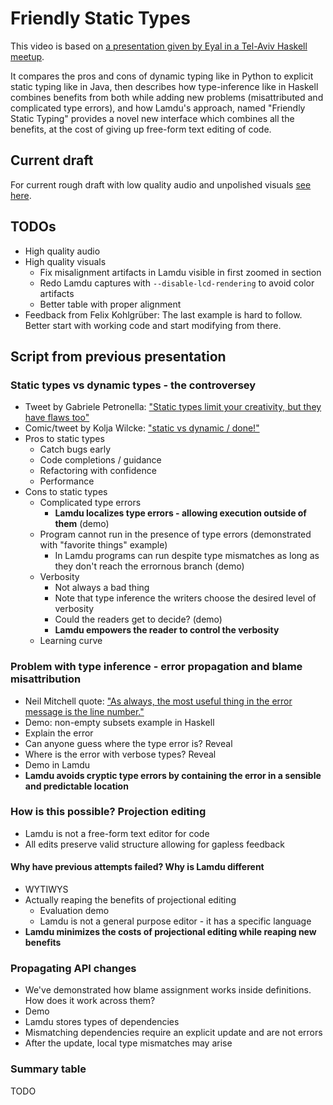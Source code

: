 # Friendly Static Types

This video is based on [a presentation given by Eyal in a Tel-Aviv Haskell meetup](https://docs.google.com/presentation/d/e/2PACX-1vR7jyq9qWjbF9nIxysT8U3p_osJYn9tP7-vKvczcVNCy-JPwt7zTrvEZuE-lq2WxJwcg07STAOkpvGq/pub?start=false&loop=false&delayms=3000).

It compares the pros and cons of dynamic typing like in Python to explicit static typing like in Java, then describes how type-inference like in Haskell combines benefits from both while adding new problems (misattributed and complicated type errors), and how Lamdu's approach, named "Friendly Static Typing" provides a novel new interface which combines all the benefits, at the cost of giving up free-form text editing of code.

## Current draft

For current rough draft with low quality audio and unpolished visuals [see here](https://www.dropbox.com/s/febl1sxfnaj6tzy/Static%20Types%20Work%20in%20Progress.mp4?dl=0).

## TODOs

* High quality audio
* High quality visuals
  * Fix misalignment artifacts in Lamdu visible in first zoomed in section
  * Redo Lamdu captures with `--disable-lcd-rendering` to avoid color artifacts
  * Better table with proper alignment
* Feedback from Felix Kohlgrüber: The last example is hard to follow. Better start with working code and start modifying from there.

## Script from previous presentation

### Static types vs dynamic types - the controversey

* Tweet by Gabriele Petronella: ["Static types limit your creativity, but they have flaws too"](https://twitter.com/gabro27/status/1101403050449817600)
* Comic/tweet by Kolja Wilcke: ["static vs dynamic / done!"](https://twitter.com/01k/status/1067788059989684224)
* Pros to static types
  * Catch bugs early
  * Code completions / guidance
  * Refactoring with confidence
  * Performance
* Cons to static types
  * Complicated type errors
    * **Lamdu localizes type errors - allowing execution outside of them** (demo)
  * Program cannot run in the presence of type errors (demonstrated with "favorite things" example)
    * In Lamdu programs can run despite type mismatches as long as they don't reach the errornous branch (demo)
  * Verbosity
    * Not always a bad thing
    * Note that type inference the writers choose the desired level of verbosity
    * Could the readers get to decide? (demo)
    * **Lamdu empowers the reader to control the verbosity**
  * Learning curve

### Problem with type inference - error propagation and blame misattribution

* Neil Mitchell quote: ["As always, the most useful thing in the error message is the line number."](http://neilmitchell.blogspot.com/2008/03/poor-ada-error-message.html)
* Demo: non-empty subsets example in Haskell
* Explain the error
* Can anyone guess where the type error is? Reveal
* Where is the error with verbose types? Reveal
* Demo in Lamdu
* **Lamdu avoids cryptic type errors by containing the error in a sensible and predictable location**

### How is this possible? Projection editing

* Lamdu is not a free-form text editor for code
* All edits preserve valid structure allowing for gapless feedback

#### Why have previous attempts failed? Why is Lamdu different

* WYTIWYS
* Actually reaping the benefits of projectional editing
  * Evaluation demo
  * Lamdu is not a general purpose editor - it has a specific language
* **Lamdu minimizes the costs of projectional editing while reaping new benefits**

### Propagating API changes

* We've demonstrated how blame assignment works inside definitions. How does it work across them?
* Demo
* Lamdu stores types of dependencies
* Mismatching dependencies require an explicit update and are not errors
* After the update, local type mismatches may arise

### Summary table

TODO

